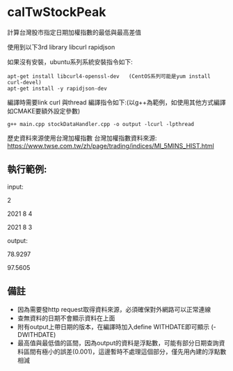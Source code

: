 # calTwStockPeak
計算台灣股市指定日期加權指數的最低與最高差值

使用到以下3rd library
libcurl
rapidjson

如果沒有安裝，ubuntu系列系統安裝指令如下:
```
apt-get install libcurl4-openssl-dev   (CentOS系列可能是yum install curl-devel)
apt-get install -y rapidjson-dev
```

編譯時需要link curl 與thread
編譯指令如下:(以g++為範例，如使用其他方式編譯如CMAKE要額外設定參數)
```
g++ main.cpp stockDataHandler.cpp -o output -lcurl -lpthread
```

歷史資料來源使用台灣加權指數
台灣加權指數資料來源:
https://www.twse.com.tw/zh/page/trading/indices/MI_5MINS_HIST.html

## 執行範例:

input:

2

2021 8 4

2021 8 3


output:

78.9297

97.5605

## 備註
- 因為需要發http request取得資料來源，必須確保對外網路可以正常連線
- 查無資料的日期不會顯示資料在上面
- 附有output上帶日期的版本，在編譯時加入define WITHDATE即可顯示 (-DWITHDATE)
- 最高值與最低值的區間，因為output的資料是浮點數，可能有部分日期查詢資料區間有極小的誤差(0.001)，這邊暫時不處理這個部分，僅先用內建的浮點數相減